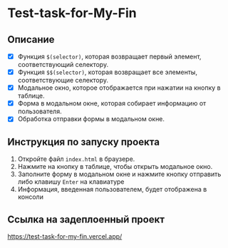 # Test-task-for-My-Fin

## Описание

- [x] Функция `$(selector)`, которая возвращает первый элемент, соответствующий селектору.
- [x] Функция `$$(selector)`, которая возвращает все элементы, соответствующие селектору.
- [x] Модальное окно, которое отображается при нажатии на кнопку в таблице.
- [x] Форма в модальном окне, которая собирает информацию от пользователя.
- [x] Обработка отправки формы в модальном окне.

## Инструкция по запуску проекта

1. Откройте файл `index.html` в браузере.
2. Нажмите на кнопку в таблице, чтобы открыть модальное окно.
3. Заполните форму в модальном окне и нажмите кнопку отправить либо клавишу `Enter` на клавиатуре
4. Информация, введенная пользователем, будет отображена в консоли

## Ссылка на задеплоенный проект 

https://test-task-for-my-fin.vercel.app/
